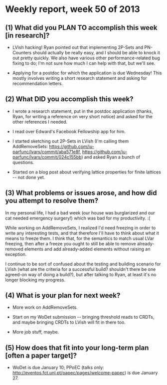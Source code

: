 # Weekly report, week 50 of 2013

## (1) What did you PLAN TO accomplish this week [in research]?

  * LVish hacking!  Ryan pointed out that implementing 2P-Sets and
    PN-Counters should actually be really easy, and I should be able
    to knock it out pretty quickly.  We also have various other
    performance-related bug fixing to do; I'm not sure how much I can
    help with that, but we'll see.
  
  * Applying for a postdoc for which the application is due Wednesday!
    This mostly involves writing a short research statement and asking
    for recommendation letters.

## (2) What DID you accomplish this week?

  * I wrote a research statement, put in the postdoc application
    (thanks, Ryan, for writing a reference on very short notice) and
    asked for the other references I needed.
	
  * I read over Edward's Facebook Fellowship app for him.
  
  * I started sketching out 2P-Sets in LVish (I'm calling them
    AddRemoveSets:
    https://github.com/iu-parfunc/lvars/commit/aba571e8f,
    https://github.com/iu-parfunc/lvars/commit/024c155bb) and asked
    Ryan a bunch of questions.
	
  * Started on a blog post about verifying lattice properties for
    finite lattices -- not done yet.

## (3) What problems or issues arose, and how did you attempt to resolve them?

In my personal life, I had a bad week (our house was burglarized and
our cat needed emergency surgery!) which was bad for my
productivity. :(

While working on AddRemoveSets, I realized I'd need freezing in order
to write any interesting tests, and that therefore I'll have to think
about what it means to freeze them.  I think that, for the semantics
to match usual LVar freezing, then after a freeze you ought to still
be able to remove already-removed elements and add already-added
elements without raising an exception.

I continue to be sort of confused about the testing and building
scenario for LVish (what are the criteria for a successful build?
shouldn't there be one agreed-on way of doing a build?), but after
talking to Ryan, at least it's no longer blocking my progress.

## (4) What is your plan for next week?

  * More work on AddRemoveSets.
  
  * Start on my WoDet submission -- bringing threshold reads to CRDTs,
    and maybe bringing CRDTs to LVish will fit in there too.
	
  * More job stuff, maybe.

## (5) How does that fit into your long-term plan [often a paper target]?

  * WoDet is due January 10; PPoEC (talks only:
    http://eventos.fct.unl.pt/papec/pages/welcome-papec) is due
    January 27.

